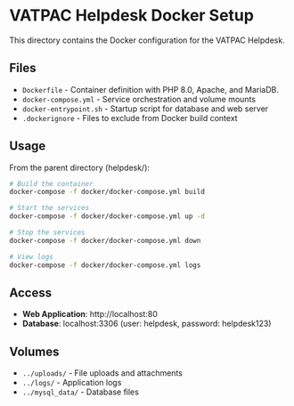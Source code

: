 # VATPAC Helpdesk Docker Setup

This directory contains the Docker configuration for the VATPAC Helpdesk.

## Files

- `Dockerfile` - Container definition with PHP 8.0, Apache, and MariaDB.
- `docker-compose.yml` - Service orchestration and volume mounts
- `docker-entrypoint.sh` - Startup script for database and web server
- `.dockerignore` - Files to exclude from Docker build context

## Usage

From the parent directory (helpdesk/):

```bash
# Build the container
docker-compose -f docker/docker-compose.yml build

# Start the services
docker-compose -f docker/docker-compose.yml up -d

# Stop the services
docker-compose -f docker/docker-compose.yml down

# View logs
docker-compose -f docker/docker-compose.yml logs
```

## Access

- **Web Application**: http://localhost:80
- **Database**: localhost:3306 (user: helpdesk, password: helpdesk123)

## Volumes

- `../uploads/` - File uploads and attachments
- `../logs/` - Application logs
- `../mysql_data/` - Database files

